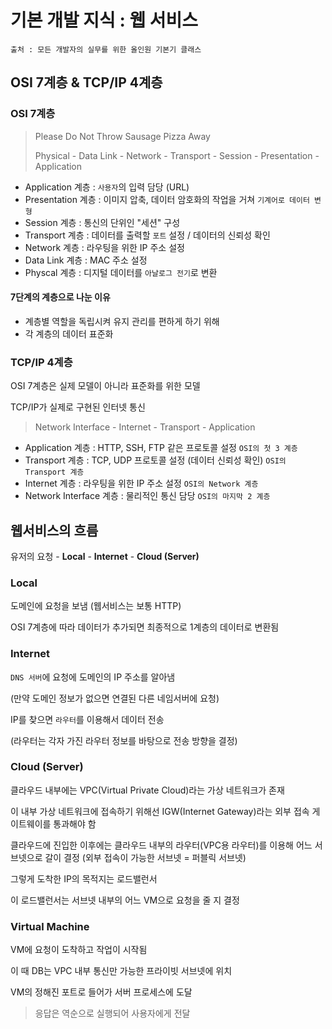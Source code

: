 # 기본 개발 지식 : 웹 서비스

```
출처 : 모든 개발자의 실무를 위한 올인원 기본기 클래스
```



## OSI 7계층 & TCP/IP 4계층

### OSI 7계층

> Please Do Not Throw Sausage Pizza Away
>
> Physical - Data Link - Network - Transport - Session - Presentation - Application

- Application 계층 : `사용자`의 입력 담당 (URL)
- Presentation 계층 : 이미지 압축, 데이터 암호화의 작업을 거쳐 `기계어로 데이터 변형`
- Session 계층 : 통신의 단위인 "세션" 구성
- Transport 계층 : 데이터를 출력할 `포트` 설정 / 데이터의 신뢰성 확인
- Network 계층 : 라우팅을 위한 IP 주소 설정
- Data Link 계층 : MAC 주소 설정
- Physcal 계층 : 디지털 데이터를 `아날로그 전기`로 변환



#### 7단계의 계층으로 나눈 이유

- 계층별 역할을 독립시켜 유지 관리를 편하게 하기 위해
- 각 계층의 데이터 표준화



### TCP/IP 4계층

OSI 7계층은 실제 모델이 아니라 표준화를 위한 모델

TCP/IP가 실제로 구현된 인터넷 통신

> Network Interface - Internet - Transport - Application

- Application 계층 : HTTP, SSH, FTP 같은 프로토콜 설정 `OSI의 첫 3 계층`
- Transport 계층 : TCP, UDP 프로토콜 설정 (데이터 신뢰성 확인) `OSI의 Transport 계층`
- Internet 계층 : 라우팅을 위한 IP 주소 설정 `OSI의 Network 계층`
- Network Interface 계층 : 물리적인 통신 담당 `OSI의 마지막 2 계층`



## 웹서비스의 흐름

유저의 요청 - **Local** - **Internet** - **Cloud (Server)**

### Local

도메인에 요청을 보냄 (웹서비스는 보통 HTTP)

OSI 7계층에 따라 데이터가 추가되면 최종적으로 1계층의 데이터로 변환됨

### Internet

`DNS 서버`에 요청에 도메인의 IP 주소를 알아냄

(만약 도메인 정보가 없으면 연결된 다른 네임서버에 요청)



IP를 찾으면 `라우터`를 이용해서 데이터 전송

(라우터는 각자 가진 라우터 정보를 바탕으로 전송 방향을 결정)

### Cloud (Server)

클라우드 내부에는 VPC(Virtual Private Cloud)라는 가상 네트워크가 존재

이 내부 가상 네트워크에 접속하기 위해선 IGW(Internet Gateway)라는 외부 접속 게이트웨이를 통과해야 함



클라우드에 진입한 이후에는 클라우드 내부의 라우터(VPC용 라우터)를 이용해 어느 서브넷으로 갈이 결정 (외부 접속이 가능한 서브넷 = 퍼블릭 서브넷)



그렇게 도착한 IP의 목적지는 로드밸런서

이 로드밸런서는 서브넷 내부의 어느 VM으로 요청을 줄 지 결정

### Virtual Machine

VM에 요청이 도착하고 작업이 시작됨

이 때 DB는 VPC 내부 통신만 가능한 프라이빗 서브넷에 위치



VM의 정해진 포트로 들어가 서버 프로세스에 도달





>  응답은 역순으로 실행되어 사용자에게 전달
